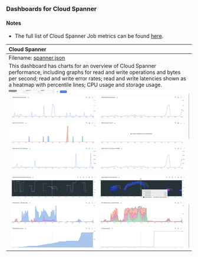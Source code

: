 ### Dashboards for Cloud Spanner

#### Notes

- The full list of Cloud Spanner Job metrics can be found [here](https://cloud.google.com/monitoring/api/metrics_gcp#gcp-spanner).

| Cloud Spanner |
|:------------------|
|Filename: [spanner.json](spanner.json)|
| This dashboard has charts for an overview of Cloud Spanner performance, including graphs for read and write operations and bytes per second; read and write error rates; read and write latencies shown as a heatmap with percentile lines; CPU usage and storage usage. |
|![screenshot2](spanner.01.png)|
|![screenshot1](spanner.02.png)|

